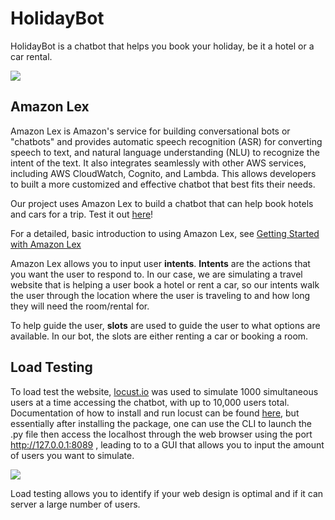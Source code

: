 # HolidayBot

HolidayBot is a chatbot that helps you book your holiday, be it a hotel or a car rental. 

![](https://github.com/jnganzh/chatbot-holiday/blob/main/demo.png)

## Amazon Lex

Amazon Lex is Amazon's service for building conversational bots or "chatbots" and provides automatic speech recognition (ASR) for converting speech to text, and natural language understanding (NLU) to recognize the intent of the text. It also integrates seamlessly with other AWS services, including AWS CloudWatch, Cognito, and Lambda. This allows developers to built a more customized and effective chatbot that best fits their needs.

Our project uses Amazon Lex to build a chatbot that can help book hotels and cars for a trip. Test it out [here](https://dr5p7ego6gbjc.cloudfront.net/index.html)!

For a detailed, basic introduction to using Amazon Lex, see [Getting Started with Amazon Lex](https://docs.aws.amazon.com/lex/latest/dg/getting-started.html)

Amazon Lex allows you to input user **intents**. **Intents** are the actions that you want the user to respond to. In our case, we are simulating a travel website that is helping a user book a hotel or rent a car, so our intents walk the user through the location where the user is traveling to and how long they will need the room/rental for.

To help guide the user, **slots** are used to guide the user to what options are available. In our bot, the slots are either renting a car or booking a room.

## Load Testing

To load test the website, [locust.io](https://locust.io) was used to simulate 1000 simultaneous users at a time accessing the chatbot, with up to 10,000 users total. Documentation of how to install and run locust can be found [here](https://docs.locust.io/en/stable/), but essentially after installing the package, one can use the CLI to launch the .py file then access the localhost through the web browser using the port http://127.0.0.1:8089 , leading to to a GUI that allows you to input the amount of users you want to simulate.

![](https://github.com/jnganzh/chatbot-holiday/blob/main/locust.png)

Load testing allows you to identify if your web design is optimal and if it can server a large number of users.
